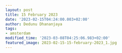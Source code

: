 ```yaml
---
layout: post
title: 15 February 2023
date: '2023-02-15T04:24:00.003+02:00'
author: Dedunu Dhananjaya
tags:
- amsterdam
modified_time: '2023-03-08T04:25:06.983+02:00'
featured_image: 2023-02-15-15-february-2023_1.jpg
---
```

